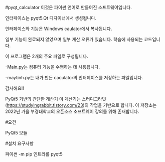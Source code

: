 #pyqt_calculator 이것은 파이썬 언어로 만들어진 소프트웨어입니다.

인터페이스는 pyqt5.Qt 디자이너에서 생성됩니다.

인터페이스와 기능은 Windows caulator에서 복사됩니다.

일부 기능이 완료되지 않았으며 일부 계산 오류가 있습니다. 학습에 사용되는 코드입니다.

이 프로그램은 2개의 주요 파일로 구성됩니다.

-Main.py는 컴퓨터 기능을 수행하는 데 사용됩니다.

-maytinh.py는 내가 만든 caculator의 인터페이스를 저장하는 파일입니다.

감사해요!!

PyQt5 기반의 간단한 계산기 이 계산기는 스터디그라빗(https://studyingrabbit.tistory.com/23)의 작업을 기반으로 합니다. 이 저장소는 2022년 가을 부경대학교의 오픈소스 소프트웨어 강의를 위해 존재합니다.

#요건

PyQt5 모듈

#설치 요구사항

파이썬 -m pip 인트라롤 pyqt5
